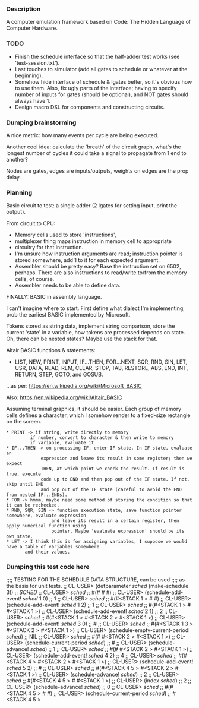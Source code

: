 ### Description
A computer emulation framework based on Code: The Hidden Language of Computer Hardware.

### TODO
- Finish the schedule interface so that the half-adder test works (see 'test-session.txt').
- Last touches to simulator (add all gates to schedule or whatever at the beginning).
- Somehow hide interface of schedule & lgates better, so it's obvious how to use them. Also, fix ugly parts of the interface; having to specify number of inputs for gates (should be optional), and NOT gates should always have 1.
- Design macro DSL for components and constructing circuits.

### Dumping brainstorming
A nice metric: how many events per cycle are being executed.

Another cool idea: calculate the 'breath' of the circuit graph, what's the longest number of cycles it could take a signal to propagate from 1 end to another?

Nodes are gates, edges are inputs/outputs, weights on edges are the prop delay.

### Planning
Basic circuit to test: a single adder (2 lgates for setting input, print the output).

From circuit to CPU:
   * Memory cells used to store 'instructions',
   * multiplexer thing maps instruction in memory cell to appropriate
   * circuitry for that instruction.
   * I'm unsure how instruction arguments are read; instruction pointer
   is stored somewhere, add 1 to it for each expected argument.
   * Assembler should be pretty easy? Base the instruction
   set on 6502, perhaps. There are also instructions to read/write to/from
   the memory cells, of course.
   * Assembler needs to be able to define data.

FINALLY: BASIC in assembly language.

I can't imagine where to start. First define what dialect I'm implementing, prob the earliest BASIC implemented by Microsoft.

Tokens stored as string data, implement string comparison, store the current 'state' in a variable, how tokens are processed depends on state. Oh, there can be nested states? Maybe use the stack for that.

Altair BASIC functions & statements:
  * LIST, NEW, PRINT, INPUT, IF...THEN, FOR...NEXT, SQR, RND, SIN, LET, USR, DATA, READ, REM, CLEAR, STOP, TAB, RESTORE, ABS, END, INT, RETURN, STEP, GOTO, and GOSUB. 

...as per: https://en.wikipedia.org/wiki/Microsoft_BASIC

Also: https://en.wikipedia.org/wiki/Altair_BASIC

Assuming terminal graphics, it should be easier. Each group of memory cells defines a character, which I somehow render to a fixed-size rectangle on the screen.
    
    * PRINT -> if string, write directly to memory
             if number, convert to character & then write to memory
             if variable, evaluate it
    * IF...THEN -> on processing IF, enter IF state. In IF state, evaluate an
                 expression and leave its result in some register; then we expect
                 THEN, at which point we check the result. If result is true, execute
                 code up to END and then pop out of the IF state. If not, skip until END
                 and pop out of the IF state (careful to avoid the END from nested IF...ENDs).
    * FOR -> hmmm, maybe need some method of storing the condition so that it can be rechecked.
    * RND, SQR, SIN -> function execution state, save function pointer somewhere, evaluate expression
                     and leave its result in a certain register, then apply numerical function using
                     pointer. Maybe 'evaluate expression' should be its own state.
    * LET -> I think this is for assigning variables, I suppose we would have a table of variables somewhere
           and their values.


### Dumping this test code here
;;;; TESTING FOR THE SCHEDULE DATA STRUCTURE, can be used
;;;; as the basis for unit tests.
;; CL-USER> (defparameter *sched* (make-schedule 3))
;; *SCHED*
;; CL-USER> *sched*
;; #(#<STACK > #<STACK > #<STACK >)
;; CL-USER> (schedule-add-event! *sched* 1 0)
;; 1
;; CL-USER> *sched*
;; #(#<STACK 1 > #<STACK > #<STACK >)
;; CL-USER> (schedule-add-event! *sched* 1 2)
;; 1
;; CL-USER> *sched*
;; #(#<STACK 1 > #<STACK > #<STACK 1 >)
;; CL-USER> (schedule-add-event! *sched* 2 1)
;; 2
;; CL-USER> *sched*
;; #(#<STACK 1 > #<STACK 2 > #<STACK 1 >)
;; CL-USER> (schedule-add-event! *sched* 3 0)
;; #<NODE value = 3>
;; CL-USER> *sched*
;; #(#<STACK 1 3 > #<STACK 2 > #<STACK 1 >)
;; CL-USER> (schedule-empty-current-period! *sched*)
;; NIL
;; CL-USER> *sched*
;; #(#<STACK > #<STACK 2 > #<STACK 1 >)
;; CL-USER> (schedule-current-period *sched*)
;; #<STACK >
;; CL-USER> (schedule-advance! *sched*)
;; 1
;; CL-USER> *sched*
;; #(#<STACK > #<STACK 2 > #<STACK 1 >)
;; CL-USER> (schedule-add-event! *sched* 4 2)
;; 4
;; CL-USER> *sched*
;; #(#<STACK 4 > #<STACK 2 > #<STACK 1 >)
;; CL-USER> (schedule-add-event! *sched* 5 2)
;; #<NODE value = 5>
;; CL-USER> *sched*
;; #(#<STACK 4 5 > #<STACK 2 > #<STACK 1 >)
;; CL-USER> (schedule-advance! *sched*)
;; 2
;; CL-USER> *sched*
;; #(#<STACK 4 5 > #<STACK > #<STACK 1 >)
;; CL-USER> (index *sched*)
;; 2
;; CL-USER> (schedule-advance! *sched*)
;; 0
;; CL-USER> *sched*
;; #(#<STACK 4 5 > #<STACK > #<STACK >)
;; CL-USER> (schedule-current-period *sched*)
;; #<STACK 4 5 >